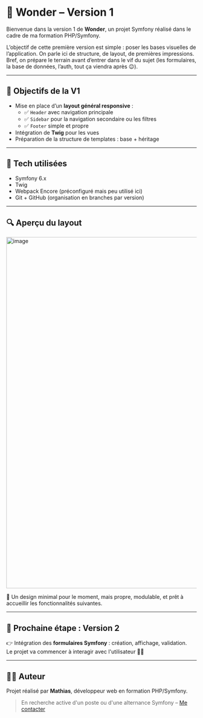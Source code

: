 # 🧠 Wonder – Version 1

Bienvenue dans la version 1 de **Wonder**, un projet Symfony réalisé dans le cadre de ma formation PHP/Symfony.

L’objectif de cette première version est simple : poser les bases visuelles de l’application. On parle ici de structure, de layout, de premières impressions. Bref, on prépare le terrain avant d’entrer dans le vif du sujet (les formulaires, la base de données, l’auth, tout ça viendra après 😉).

---

## 🎯 Objectifs de la V1

- Mise en place d’un **layout général responsive** :
  - ✅ `Header` avec navigation principale
  - ✅ `Sidebar` pour la navigation secondaire ou les filtres
  - ✅ `Footer` simple et propre
- Intégration de **Twig** pour les vues
- Préparation de la structure de templates : base + héritage

---

## 🧰 Tech utilisées

- Symfony 6.x
- Twig
- Webpack Encore (préconfiguré mais peu utilisé ici)
- Git + GitHub (organisation en branches par version)

---

## 🔍 Aperçu du layout

<img width="1920" height="930" alt="image" src="https://github.com/user-attachments/assets/45f69727-a696-40ab-b3a7-0cb32ab96090" />

📸 Un design minimal pour le moment, mais propre, modulable, et prêt à accueillir les fonctionnalités suivantes.

---

## 🚀 Prochaine étape : Version 2

👉 Intégration des **formulaires Symfony** : création, affichage, validation.  
Le projet va commencer à interagir avec l'utilisateur 🧑‍💻

---

## 👨‍💻 Auteur

Projet réalisé par **Mathias**, développeur web en formation PHP/Symfony.

> En recherche active d'un poste ou d'une alternance Symfony – [Me contacter](mailto:renardmathias2@gmail.com)


